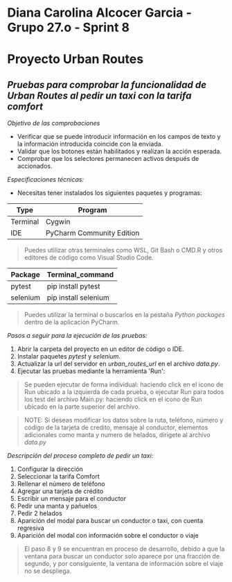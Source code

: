 # Diana Carolina Alcocer Garcia - Grupo 27.o - Sprint 8
# Proyecto Urban Routes
## _Pruebas para comprobar la funcionalidad de Urban Routes al pedir un taxi con la tarifa comfort_

_Objetivo de las comprobaciones_
- Verificar que se puede introducir información en los campos de texto y la información introducida coincide con la enviada.
- Validar que los botones están habilitados y realizan la acción esperada.
- Comprobar que los selectores permanecen activos después de accionados.

_Especificaciones técnicas:_

- Necesitas tener instalados los siguientes paquetes y programas: 

| Type     | Program                   |
|----------|---------------------------|
| Terminal | Cygwin                    |
| IDE      | PyCharm Community Edition |

>Puedes utilizar otras terminales como WSL, Git Bash o CMD.R y otros editores de código como Visual Studio Code.

| Package  | Terminal_command     |
|----------|----------------------|
| pytest   | pip install pytest   |
| selenium | pip install selenium |

>Puedes utilizar la terminal o buscarlos en la pestaña _Python packages_ dentro de la aplicación PyCharm.

_Pasos a seguir para la ejecución de las pruebas:_

1. Abrir la carpeta del proyecto en un editor de código o IDE.
2. Instalar paquetes _pytest_ y _selenium_.
3. Actualizar la url del servidor en _urban_routes_url_ en el archivo _data.py_.
4. Ejecutar las pruebas mediante la herramienta 'Run':

>Se pueden ejecutar de forma individual: haciendo click en el icono de Run ubicado a la izquierda de cada prueba,
o ejecutar Run para todos los test del archivo Main.py: haciendo click en el icono de Run ubicado en la parte superior
del archivo.

>NOTE: Si deseas modificar los datos sobre la ruta, teléfono, número y código de la tarjeta de credito, mensaje al conductor, elementos adicionales como manta y numero de helados, dirigete al archivo _data.py_ 

_Descripción del proceso completo de pedir un taxi:_

1. Configurar la dirección
2. Seleccionar la tarifa Comfort
3. Rellenar el número de teléfono
4. Agregar una tarjeta de crédito
5. Escribir un mensaje para el conductor
6. Pedir una manta y pañuelos
7. Pedir 2 helados
8. Aparición del modal para buscar un conductor o taxi, con cuenta regresiva
9. Aparición del modal con información sobre el conductor o viaje

>El paso 8 y 9 se encuentran en proceso de desarrollo, debido a que la ventana para buscar un conductor
> solo aparece por una fracción de segundo, y por consiguiente, la ventana de información sobre el viaje no se despliega.
